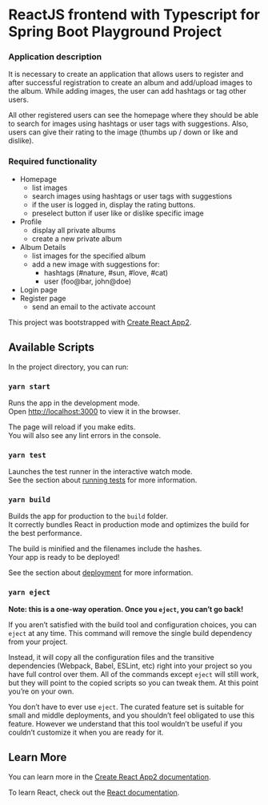 # ReactJS frontend with Typescript for Spring Boot Playground Project

### Application description
It is necessary to create an application that allows users to register and after successful registration to create an album and add/upload images to the album. While adding images, the user can add hashtags or tag other users.

All other registered users can see the homepage where they should be able to search for images using hashtags or user tags with suggestions. Also, users can give their rating to the image (thumbs up / down or like and dislike).

### Required functionality

- Homepage
  - list images
  - search images using hashtags or user tags with suggestions
  - if the user is logged in, display the rating buttons.
  - preselect button if user like or dislike specific image
- Profile
  - display all private albums
  - create a new private album
- Album Details
  - list images for the specified album
  - add a new image with suggestions for:
    - hashtags (#nature, #sun, #love, #cat)
    - user (foo@bar, john@doe)
- Login page
- Register page
  - send an email to the activate account

This project was bootstrapped with [Create React App2](https://github.com/facebook/create-react-app).

## Available Scripts

In the project directory, you can run:

### `yarn start`

Runs the app in the development mode.<br />
Open [http://localhost:3000](http://localhost:3000) to view it in the browser.

The page will reload if you make edits.<br />
You will also see any lint errors in the console.

### `yarn test`

Launches the test runner in the interactive watch mode.<br />
See the section about [running tests](https://facebook.github.io/create-react-app/docs/running-tests) for more information.

### `yarn build`

Builds the app for production to the `build` folder.<br />
It correctly bundles React in production mode and optimizes the build for the best performance.

The build is minified and the filenames include the hashes.<br />
Your app is ready to be deployed!

See the section about [deployment](https://facebook.github.io/create-react-app/docs/deployment) for more information.

### `yarn eject`

**Note: this is a one-way operation. Once you `eject`, you can’t go back!**

If you aren’t satisfied with the build tool and configuration choices, you can `eject` at any time. This command will remove the single build dependency from your project.

Instead, it will copy all the configuration files and the transitive dependencies (Webpack, Babel, ESLint, etc) right into your project so you have full control over them. All of the commands except `eject` will still work, but they will point to the copied scripts so you can tweak them. At this point you’re on your own.

You don’t have to ever use `eject`. The curated feature set is suitable for small and middle deployments, and you shouldn’t feel obligated to use this feature. However we understand that this tool wouldn’t be useful if you couldn’t customize it when you are ready for it.

## Learn More

You can learn more in the [Create React App2 documentation](https://facebook.github.io/create-react-app/docs/getting-started).

To learn React, check out the [React documentation](https://reactjs.org/).
